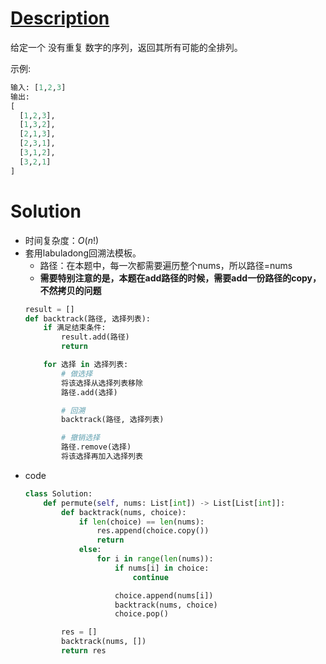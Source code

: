 # [Description](https://leetcode-cn.com/problems/permutations)
给定一个 没有重复 数字的序列，返回其所有可能的全排列。

示例:
```python
输入: [1,2,3]
输出:
[
  [1,2,3],
  [1,3,2],
  [2,1,3],
  [2,3,1],
  [3,1,2],
  [3,2,1]
]
```

# Solution
- 时间复杂度：$O(n!)$
- 套用labuladong回溯法模板。
	- 路径：在本题中，每一次都需要遍历整个nums，所以路径=nums
	- **需要特别注意的是，本题在add路径的时候，需要add一份路径的copy，不然拷贝的问题**
	```python
	result = []
	def backtrack(路径, 选择列表):
		if 满足结束条件:
			result.add(路径)
			return

		for 选择 in 选择列表:
			# 做选择
			将该选择从选择列表移除
			路径.add(选择)

			# 回溯
			backtrack(路径, 选择列表)

			# 撤销选择
			路径.remove(选择)
			将该选择再加入选择列表
	```
- code
	```python
	class Solution:
		def permute(self, nums: List[int]) -> List[List[int]]:
			def backtrack(nums, choice):
				if len(choice) == len(nums):
					res.append(choice.copy())
					return
				else:
					for i in range(len(nums)):
						if nums[i] in choice:
							continue

						choice.append(nums[i])
						backtrack(nums, choice)
						choice.pop()

			res = []
			backtrack(nums, [])
			return res
	```